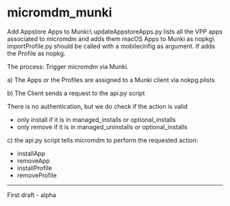 # micromdm_munki

Add Appstore Apps to Munki:\\
updateAppstoreApps.py lists all the VPP apps associated to micromdm and adds them macOS Apps to Munki as nopkg\\
importProfile.py should be called with a mobilecinfig as argument. If adds the Profile as nopkg.
 
The process: Trigger micromdm via Munki.

a) The Apps or the Profiles are assigned to a Munki client via nokpg.plists

b) The Client sends a request to the api.py script 

There is no authentication, but we do check if the action is valid 
- only install if it is in managed_installs or optional_installs
- only remove if it is in managed_uninstalls or optional_installs

c) the api.py script tells micromdm to perform the requested action:
  - installApp
  - removeApp
  - installProfile
  - removeProfile
  
  
------

First draft - alpha
